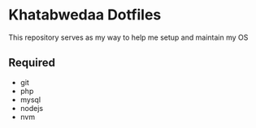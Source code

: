 # Khatabwedaa Dotfiles

This repository serves as my way to help me setup and maintain my OS

## Required

- git
- php
- mysql
- nodejs
- nvm
